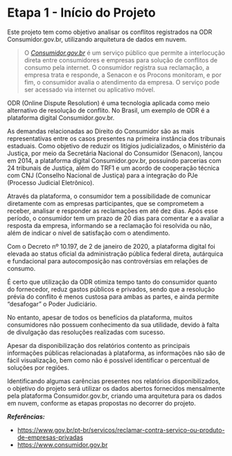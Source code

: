 
# Etapa 1 - Início do Projeto


Este projeto tem como objetivo analisar os conflitos registrados na ODR Consumidor.gov.br, utilizando arquitetura de dados em nuvem.

> O [_Consumidor.gov.br_](http://consumidor.gov.br/) é um serviço
> público que permite a interlocução direta entre consumidores e
> empresas para solução de conflitos de consumo pela internet. O
> consumidor registra sua reclamação, a empresa trata e responde, a
> Senacon e os Procons monitoram, e por fim, o consumidor avalia o
> atendimento da empresa. O serviço pode ser acessado via internet ou
> aplicativo móvel.

ODR (Online Dispute Resolution) é uma tecnologia aplicada como meio alternativo de resolução de conflito. No Brasil, um exemplo de ODR é a plataforma digital Consumidor.gov.br.

As demandas relacionadas ao Direito do Consumidor são as mais representativas entre os casos presentes na primeira instância dos tribunais estaduais. Como objetivo de reduzir os litígios judicializados, o Ministério da Justiça, por meio da Secretária Nacional do Consumidor (Senacon), lançou em 2014, a plataforma digital Consumidor.gov.br, possuindo parcerias com 24 tribunais de Justiça, além do TRF1 e um acordo de cooperação técnica com CNJ (Conselho Nacional de Justiça) para a integração do PJe (Processo Judicial Eletrônico).

Através da plataforma, o consumidor tem a possibilidade de comunicar diretamente com as empresas participantes, que se comprometem a receber, analisar e responder as reclamações em até dez dias. Após esse período, o consumidor tem um prazo de 20 dias para comentar e a avaliar a resposta da empresa, informando se a reclamação foi resolvida ou não, além de indicar o nível de satisfação com o atendimento.

Com o Decreto nº 10.197, de 2 de janeiro de 2020, a plataforma digital foi elevada ao status oficial da administração pública federal direta, autárquica e fundacional para autocomposição nas controvérsias em relações de consumo.

É certo que utilização da ODR otimiza tempo tanto do consumidor quanto do fornecedor, reduz gastos públicos e privados, sendo que a resolução prévia do conflito é menos custosa para ambas as partes, e ainda permite “desafogar” o Poder Judiciário.

No entanto, apesar de todos os benefícios da plataforma, muitos consumidores não possuem conhecimento da sua utilidade, devido à falta de divulgação das resoluções realizadas com sucesso.

Apesar da disponibilização dos relatórios contento as principais informações públicas relacionadas à plataforma, as informações não são de fácil visualização, bem como não é possível identificar o percentual de soluções por regiões.

Identificando algumas carências presentes nos relatórios disponibilizados, o objetivo do projeto será utilizar os dados abertos fornecidos mensalmente pela plataforma Consumidor.gov.br, criando uma arquitetura para os dados em nuvem, conforme as etapas propostas no decorrer do projeto.



***Referências:***
 - https://www.gov.br/pt-br/servicos/reclamar-contra-servico-ou-produto-de-empresas-privadas
 - https://www.consumidor.gov.br
